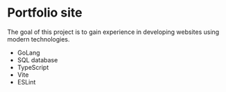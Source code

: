 # Portfolio site
The goal of this project is to gain experience in developing websites using modern technologies.
- GoLang
- SQL database
- TypeScript
- Vite 
- ESLint
